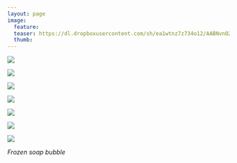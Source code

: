 ```yaml
---
layout: page
image:
  feature:
  teaser: https://dl.dropboxusercontent.com/sh/ea1wtnz7z734o12/AABNvnO2VYUsOTq10DrF8-nla/luontokuvat/talvi/4/DS46589-245px.jpg
  thumb:
---
```


[![](https://dl.dropboxusercontent.com/sh/ea1wtnz7z734o12/AABSFsuqVi8jCfCIwKQzo4lQa/luontokuvat/talvi/4/DS46306-800px.jpg)](https://dl.dropboxusercontent.com/sh/ea1wtnz7z734o12/AADxMC9hJO6OOdJl0rCpCrXqa/luontokuvat/talvi/4/DS46306.jpg)

[![](https://dl.dropboxusercontent.com/sh/ea1wtnz7z734o12/AACV0Fh_9FImzmRYO7pDQpJwa/luontokuvat/talvi/4/DS46357-800px.jpg)](https://dl.dropboxusercontent.com/sh/ea1wtnz7z734o12/AAACU2KKkvxY_xofgcs_tr1La/luontokuvat/talvi/4/DS46357.jpg)

[![](https://dl.dropboxusercontent.com/sh/ea1wtnz7z734o12/AAD9jOKOjl6VcoHZuPbmORwsa/luontokuvat/talvi/4/DS46358-800px.jpg)](https://dl.dropboxusercontent.com/sh/ea1wtnz7z734o12/AADTViMPnT-KqRdOjthMf2G7a/luontokuvat/talvi/4/DS46358.jpg)

[![](https://dl.dropboxusercontent.com/sh/ea1wtnz7z734o12/AABqi0WYF2hUsM3ou2yaB647a/luontokuvat/talvi/4/DS46366-800px.jpg)](https://dl.dropboxusercontent.com/sh/ea1wtnz7z734o12/AAAWdPciKG1N0AIA9UsgbfEsa/luontokuvat/talvi/4/DS46366.jpg)

[![](https://dl.dropboxusercontent.com/sh/ea1wtnz7z734o12/AAAzG8v9xMLUTcgJxjsmkNEva/luontokuvat/talvi/4/DS46379-800px.jpg)](https://dl.dropboxusercontent.com/sh/ea1wtnz7z734o12/AADm2YgjffQCebYZjVwqm0cya/luontokuvat/talvi/4/DS46379.jpg)

[![](https://dl.dropboxusercontent.com/sh/ea1wtnz7z734o12/AACyxGl_Q7YBbXNG1Z2vdXuea/luontokuvat/talvi/4/DS46589-800px.jpg)](https://dl.dropboxusercontent.com/sh/ea1wtnz7z734o12/AAAc__4Ugo_P1pOwkbDWO881a/luontokuvat/talvi/4/DS46589.jpg)

[![](https://dl.dropboxusercontent.com/sh/ea1wtnz7z734o12/AABfWt28C9N_JPLwaWZK_ZJCa/luontokuvat/talvi/4/DS46577-800px.jpg)](https://dl.dropboxusercontent.com/sh/ea1wtnz7z734o12/AAAAV9dOycF-QtU_vktxVfWAa/luontokuvat/talvi/4/DS46577.jpg)

*Frozen soap bubble*
